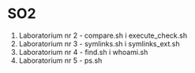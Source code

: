 # SO2
1. Laboratorium nr 2 - compare.sh i execute_check.sh
2. Laboratorium nr 3 - symlinks.sh i symlinks_ext.sh
3. Laboratorium nr 4 - find.sh i whoami.sh
4. Laboratorium nr 5 - ps.sh

